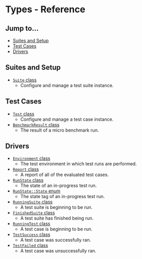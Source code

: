 # Types - Reference

## Jump to...
- [Suites and Setup](#Suites-and-Setup)
- [Test Cases](#Test-Cases)
- [Drivers](#Drivers)

## Suites and Setup
- [`Suite` class](Suite.md)
  - Configure and manage a test suite instance.

## Test Cases
- [`Test` class](Test.md)
  - Configure and manage a test case instance.
- [`BenchmarkResult` class](BenchmarkResult.md)
  - The result of a micro benchmark run.

## Drivers
- [`Environment` class](Environment.md)
  - The test environment in which test runs are performed.
- [`Report` class](Report.md)
  - A report of all of the evaluated test cases.
- [`RunState` class](RunState.md)
  - The state of an in-progress test run.
- [`RunState::State` enum](RunState.State.md)
  - The state tag of an in-progress test run.
- [`RunningSuite` class](RunningSuite.md)
  - A test suite is beginning to be run.
- [`FinishedSuite` class](FinishedSuite.md)
  - A test suite has finished being run.
- [`RunningTest` class](RunningTest.md)
  - A test case is beginning to be run.
- [`TestSuccess` class](TestSuccess.md)
  - A test case was successfully ran.
- [`TestFailed` class](TestFailed.md)
  - A test case was unsuccessfully ran.
